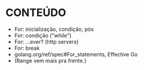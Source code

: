 # CONTEÚDO

- For: inicialização, condição, pós
- For: condição ("while")
- For: ...ever? (http servers)
- For: break
- golang.org/ref/spec#For_statements, Effective Go
- (Range vem mais pra frente.)
